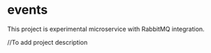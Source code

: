 # events
This project is experimental microservice with RabbitMQ integration.

//To add project description
